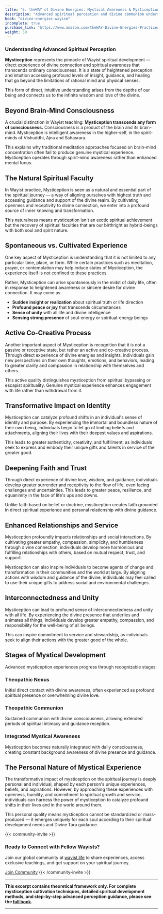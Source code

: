 ```yaml
---
title: "5. theWAY of Divine Energies: Mystical Awareness & Mystiception"
description: "Advanced spiritual perception and divine communion understanding"
book: "divine-energies-wayism"
incomplete: true
purchase_link: "https://www.amazon.com/theWAY-Divine-Energies-Practices-Transformation/dp/1998478505/"
weight: 50
---
```




### Understanding Advanced Spiritual Perception

**Mystiception** represents the pinnacle of Wayist spiritual development — direct experience of divine connection and spiritual awareness that transcends ordinary consciousness. It is a state of heightened perception and intuition accessing profound levels of insight, guidance, and healing that go beyond the limitations of rational mind and physical senses.

This form of direct, intuitive understanding arises from the depths of our being and connects us to the infinite wisdom and love of the divine.

## Beyond Brain-Mind Consciousness

A crucial distinction in Wayist teaching: **Mystiception transcends any form of consciousness.** Consciousness is a product of the brain and its brain-mind. Mystiception is intelligent awareness in the higher-self, in the spirit-minds of Vishuddhi, Ajna and Sahasrara.

This explains why traditional meditation approaches focused on brain-mind concentration often fail to produce genuine mystical experience. Mystiception operates through spirit-mind awareness rather than enhanced mental focus.

## The Natural Spiritual Faculty

In Wayist practice, Mystiception is seen as a natural and essential part of the spiritual journey — a way of aligning ourselves with highest truth and accessing guidance and support of the divine realm. By cultivating openness and receptivity to divine connection, we enter into a profound source of inner knowing and transformation.

This naturalness means mystiception isn't an exotic spiritual achievement but the recovery of spiritual faculties that are our birthright as hybrid-beings with both soul and spirit nature.

## Spontaneous vs. Cultivated Experience

One key aspect of Mystiception is understanding that it is not limited to any particular time, place, or form. While certain practices such as meditation, prayer, or contemplation may help induce states of Mystiception, the experience itself is not confined to these practices.

Rather, Mystiception can arise spontaneously in the midst of daily life, often in response to heightened awareness or sincere desire for divine connection. It may come as:
- **Sudden insight or realization** about spiritual truth or life direction
- **Profound peace or joy** that transcends circumstances
- **Sense of unity** with all life and divine intelligence
- **Sensing strong presence** of soul-energy or spiritual-energy beings

## Active Co-Creative Process

Another important aspect of Mystiception is recognition that it is not a passive or receptive state, but rather an active and co-creative process. Through direct experience of divine energies and insights, individuals gain new perspectives on their own thoughts, emotions, and behaviors, leading to greater clarity and compassion in relationship with themselves and others.

This active quality distinguishes mystiception from spiritual bypassing or escapist spirituality. Genuine mystical experience enhances engagement with life rather than withdrawal from it.

## Transformative Impact on Identity

Mystiception can catalyze profound shifts in an individual's sense of identity and purpose. By experiencing the immortal and boundless nature of their own being, individuals begin to let go of limiting beliefs and attachments, aligning their lives with their deepest values and aspirations.

This leads to greater authenticity, creativity, and fulfillment, as individuals seek to express and embody their unique gifts and talents in service of the greater good.

## Deepening Faith and Trust

Through direct experience of divine love, wisdom, and guidance, individuals develop greater surrender and receptivity to the flow of life, even facing challenges and uncertainties. This leads to greater peace, resilience, and equanimity in the face of life's ups and downs.

Unlike faith based on belief or doctrine, mystiception creates faith grounded in direct spiritual experience and personal relationship with divine guidance.

## Enhanced Relationships and Service

Mystiception profoundly impacts relationships and social interactions. By cultivating greater empathy, compassion, simplicity, and humbleness through divine connection, individuals develop more harmonious and fulfilling relationships with others, based on mutual respect, trust, and support.

Mystiception can also inspire individuals to become agents of change and transformation in their communities and the world at large. By aligning actions with wisdom and guidance of the divine, individuals may feel called to use their unique gifts to address social and environmental challenges.

## Interconnectedness and Unity

Mystiception can lead to profound sense of interconnectedness and unity with all life. By experiencing the divine presence that underlies and animates all things, individuals develop greater empathy, compassion, and responsibility for the well-being of all beings.

This can inspire commitment to service and stewardship, as individuals seek to align their actions with the greater good of the whole.

## Stages of Mystical Development

Advanced mystiception experiences progress through recognizable stages:

### Theopathic Nexus
Initial direct contact with divine awareness, often experienced as profound spiritual presence or overwhelming divine love.

### Theopathic Communion
Sustained communion with divine consciousness, allowing extended periods of spiritual intimacy and guidance reception.

### Integrated Mystical Awareness
Mystiception becomes naturally integrated with daily consciousness, creating constant background awareness of divine presence and guidance.

## The Personal Nature of Mystical Experience

The transformative impact of mystiception on the spiritual journey is deeply personal and individual, shaped by each person's unique experiences, beliefs, and aspirations. However, by approaching these experiences with openness, humility, and commitment to spiritual growth and service, individuals can harness the power of mystiception to catalyze profound shifts in their lives and in the world around them.

This personal quality means mystiception cannot be standardized or mass-produced — it emerges uniquely for each soul according to their spiritual development needs and Divine Tara guidance.


{{< community-invite >}}
### Ready to Connect with Fellow Wayists?

Join our global community at [wayist.life](https://wayist.life) to share experiences, access exclusive teachings, and get support on your spiritual journey.

<a href="https://wayist.life" class="cta-button">Join Community</a>
{{< /community-invite >}}


---

**This excerpt contains theoretical framework only. For complete mystiception cultivation techniques, detailed spiritual development methods, and step-by-step advanced perception guidance, please see the [full book](https://www.amazon.com/theWAY-Divine-Energies-Practices-Transformation/dp/1998478505).**

---


